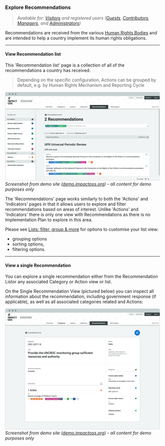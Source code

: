 ### Explore Recommendations

> _Available for: [Visitors](/visitors/visitor.md) and registered users ([Guests](/guests/guest.md), [Contributors](/contributors/contributor.md), [Managers](/managers/manager.md), and [Administrators](/admins/admin.md))_

Recommendations are received from the various [Human Rights Bodies](/visitors/categories.md) and are intended to help a country implement its human rights obligations.

---

#### View Recommendation list

This 'Recommendation list' page is a collection of all of the recommendations a country has received.

> Depending on the specific configuration, Actions can be grouped by default, e.g. by Human Rights Mechanism and Reporting Cycle

![](/assets/v-recommendations.png)
_Screenshot from demo site ([demo.impactoss.org](https://demo.impactoss.org)) - all content for demo purposes only_

The 'Recommendations' page works similarly to both the 'Actions' and 'Indicators' pages in that it allows users to explore and filter recommendations based on areas of interest. Unlike 'Actions' and 'Indicators' there is only one view with Recommendations as there is no Implementation Plan to explore in this area.

Please see [Lists: filter, group & more](/visitors/lists.md) for options to customise your list view:
* grouping options
* sorting options,
* filtering options.

---

#### View a single Recommendation

You can explore a single recommendation either from the Recommendation Listor any associated Category or Action view or list.

On the Single Recommendation View (pictured below) you can inspect all information about the recommendation, including government response (if applicable), as well as all associated categories related and Actions:

![](/assets/v-recommendation-single.png)
_Screenshot from demo site ([demo.impactoss.org](https://demo.impactoss.org)) - all content for demo purposes only_